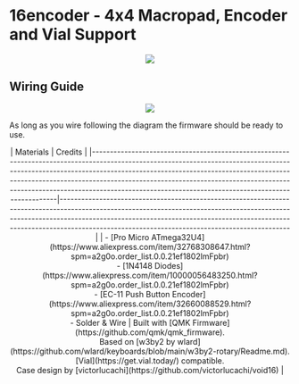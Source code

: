 # 16encoder - 4x4 Macropad, Encoder and Vial Support
<p align="center">
  <img src="https://i.imgur.com/c7DsltT.jpg">
</p>  
  
## Wiring Guide
  
<p align="center">
  <img src="https://i.imgur.com/XqKKAZs.png">
</p>  
As long as you wire following the diagram the firmware should be ready to use.  
 

<p align="center">
| Materials                                                                                                                                                                                                                                                                                                                                                                                  | Credits                                                                                                                                                                                                                                                                                                  |
|--------------------------------------------------------------------------------------------------------------------------------------------------------------------------------------------------------------------------------------------------------------------------------------------------------------------------------------------------------------------------------------------|----------------------------------------------------------------------------------------------------------------------------------------------------------------------------------------------------------------------------------------------------------------------------------------------------------|
| - [Pro Micro ATmega32U4](https://www.aliexpress.com/item/32768308647.html?spm=a2g0o.order_list.0.0.21ef1802lmFpbr)  <br>- [1N4148 Diodes](https://www.aliexpress.com/item/10000056483250.html?spm=a2g0o.order_list.0.0.21ef1802lmFpbr)  <br>- [EC-11 Push Button Encoder](https://www.aliexpress.com/item/32660088529.html?spm=a2g0o.order_list.0.0.21ef1802lmFpbr)  <br>- Solder & Wire   | Built with [QMK Firmware](https://github.com/qmk/qmk_firmware).   <br>Based on [w3by2 by wlard](https://github.com/wlard/keyboards/blob/main/w3by2-rotary/Readme.md).    <br>[Vial](https://get.vial.today/) compatible.   <br>Case design by [victorlucachi](https://github.com/victorlucachi/void16)   |
</p>  
